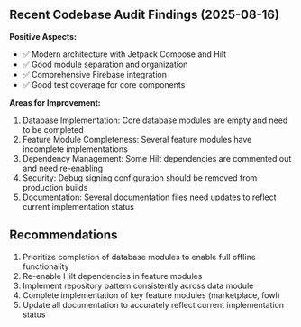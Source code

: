 ## Recent Codebase Audit Findings (2025-08-16)

**Positive Aspects:**
- ✅ Modern architecture with Jetpack Compose and Hilt
- ✅ Good module separation and organization
- ✅ Comprehensive Firebase integration
- ✅ Good test coverage for core components

**Areas for Improvement:**
1. Database Implementation: Core database modules are empty and need to be completed
2. Feature Module Completeness: Several feature modules have incomplete implementations
3. Dependency Management: Some Hilt dependencies are commented out and need re-enabling
4. Security: Debug signing configuration should be removed from production builds
5. Documentation: Several documentation files need updates to reflect current implementation status

## Recommendations
1. Prioritize completion of database modules to enable full offline functionality
2. Re-enable Hilt dependencies in feature modules
3. Implement repository pattern consistently across data module
4. Complete implementation of key feature modules (marketplace, fowl)
5. Update all documentation to accurately reflect current implementation status
